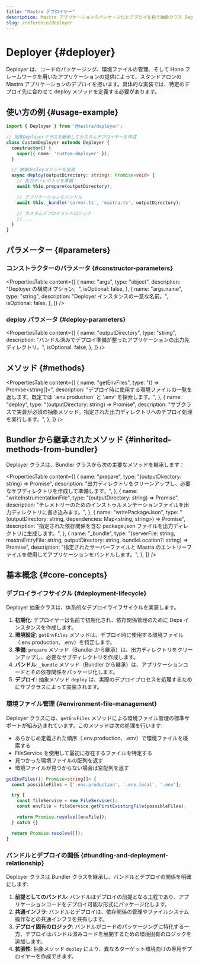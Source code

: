 ```yaml
---
title: "Mastra デプロイヤー"
description: Mastra アプリケーションのパッケージ化とデプロイを担う抽象クラス Deployer のドキュメント。
slug: /reference/deployer
---
```


# Deployer \{#deployer\}

Deployer は、コードのパッケージング、環境ファイルの管理、そして Hono フレームワークを用いたアプリケーションの提供によって、スタンドアロンの Mastra アプリケーションのデプロイを担います。具体的な実装では、特定のデプロイ先に合わせて deploy メソッドを定義する必要があります。

## 使い方の例 \{#usage-example\}

```typescript
import { Deployer } from '@mastra/deployer';

// 抽象Deployerクラスを継承してカスタムデプロイヤーを作成
class CustomDeployer extends Deployer {
  constructor() {
    super({ name: 'custom-deployer' });
  }

  // 抽象deployメソッドを実装
  async deploy(outputDirectory: string): Promise<void> {
    // 出力ディレクトリを準備
    await this.prepare(outputDirectory);

    // アプリケーションをバンドル
    await this._bundle('server.ts', 'mastra.ts', outputDirectory);

    // カスタムデプロイメントロジック
    // ...
  }
}
```

## パラメーター \{#parameters\}

### コンストラクターのパラメータ \{#constructor-parameters\}

<PropertiesTable
  content={[
{
name: "args",
type: "object",
description: "Deployer の構成オプション。",
isOptional: false,
},
{
name: "args.name",
type: "string",
description: "Deployer インスタンスの一意な名前。",
isOptional: false,
},
]}
/>

### deploy パラメータ \{#deploy-parameters\}

<PropertiesTable
  content={[
{
name: "outputDirectory",
type: "string",
description:
"バンドル済みでデプロイ準備が整ったアプリケーションの出力先ディレクトリ。",
isOptional: false,
},
]}
/>

## メソッド \{#methods\}

<PropertiesTable
  content={[
{
name: "getEnvFiles",
type: "() => Promise<string[]>",
description:
"デプロイ時に使用する環境ファイルの一覧を返します。既定では '.env.production' と '.env' を探索します。",
},
{
name: "deploy",
type: "(outputDirectory: string) => Promise<void>",
description:
"サブクラスで実装が必須の抽象メソッド。指定された出力ディレクトリへのデプロイ処理を実行します。",
},
]}
/>

## Bundler から継承されたメソッド \{#inherited-methods-from-bundler\}

Deployer クラスは、Bundler クラスから次の主要なメソッドを継承します：

<PropertiesTable
  content={[
{
name: "prepare",
type: "(outputDirectory: string) => Promise<void>",
description:
"出力ディレクトリをクリーンアップし、必要なサブディレクトリを作成して準備します。",
},
{
name: "writeInstrumentationFile",
type: "(outputDirectory: string) => Promise<void>",
description:
"テレメトリーのためのインストゥルメンテーションファイルを出力ディレクトリに書き込みます。",
},
{
name: "writePackageJson",
type: "(outputDirectory: string, dependencies: Map<string, string>) => Promise<void>",
description:
"指定された依存関係を含む package.json ファイルを出力ディレクトリに生成します。",
},
{
name: "_bundle",
type: "(serverFile: string, mastraEntryFile: string, outputDirectory: string, bundleLocation?: string) => Promise<void>",
description:
"指定されたサーバーファイルと Mastra のエントリーファイルを使用してアプリケーションをバンドルします。",
},
]}
/>

## 基本概念 \{#core-concepts\}

### デプロイライフサイクル \{#deployment-lifecycle\}

Deployer 抽象クラスは、体系的なデプロイライフサイクルを実装します。

1. **初期化**: デプロイヤーは名前で初期化され、依存関係管理のために Deps インスタンスを作成します。
2. **環境設定**: `getEnvFiles` メソッドは、デプロイ時に使用する環境ファイル（.env.production、.env）を特定します。
3. **準備**: `prepare` メソッド（Bundler から継承）は、出力ディレクトリをクリーンアップし、必要なサブディレクトリを作成します。
4. **バンドル**: `_bundle` メソッド（Bundler から継承）は、アプリケーションコードとその依存関係をパッケージ化します。
5. **デプロイ**: 抽象メソッド `deploy` は、実際のデプロイプロセスを処理するためにサブクラスによって実装されます。

### 環境ファイル管理 \{#environment-file-management\}

Deployer クラスには、`getEnvFiles` メソッドによる環境ファイル管理の標準サポートが組み込まれています。このメソッドは次の処理を行います:

* あらかじめ定義された順序（.env.production、.env）で環境ファイルを検索する
* FileService を使用して最初に存在するファイルを特定する
* 見つかった環境ファイルの配列を返す
* 環境ファイルが見つからない場合は空配列を返す

```typescript
getEnvFiles(): Promise<string[]> {
  const possibleFiles = ['.env.production', '.env.local', '.env'];

  try {
    const fileService = new FileService();
    const envFile = fileService.getFirstExistingFile(possibleFiles);

    return Promise.resolve([envFile]);
  } catch {}

  return Promise.resolve([]);
}
```

### バンドルとデプロイの関係 \{#bundling-and-deployment-relationship\}

Deployer クラスは Bundler クラスを継承し、バンドルとデプロイの関係を明確にします:

1. **前提としてのバンドル**: バンドルはデプロイの前提となる工程であり、アプリケーションコードをデプロイ可能な形式にパッケージ化します。
2. **共通インフラ**: バンドルとデプロイは、依存関係の管理やファイルシステム操作などの共通インフラを共有します。
3. **デプロイ固有のロジック**: バンドルがコードのパッケージングに特化する一方、デプロイはバンドル済みコードを展開するための環境固有のロジックを追加します。
4. **拡張性**: 抽象メソッド `deploy` により、異なるターゲット環境向けの専用デプロイヤーを作成できます。